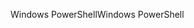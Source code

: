<span data-ttu-id="c753e-101">Windows PowerShell</span><span class="sxs-lookup"><span data-stu-id="c753e-101">Windows PowerShell</span></span>